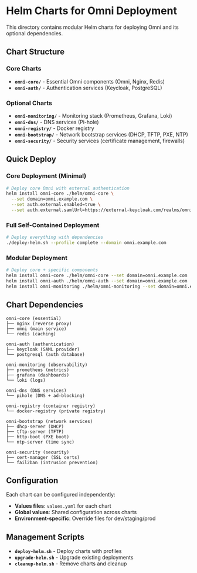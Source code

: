 # Helm Charts for Omni Deployment

This directory contains modular Helm charts for deploying Omni and its optional dependencies.

## Chart Structure

### Core Charts
- **`omni-core/`** - Essential Omni components (Omni, Nginx, Redis)
- **`omni-auth/`** - Authentication services (Keycloak, PostgreSQL)

### Optional Charts
- **`omni-monitoring/`** - Monitoring stack (Prometheus, Grafana, Loki)
- **`omni-dns/`** - DNS services (Pi-hole)
- **`omni-registry/`** - Docker registry
- **`omni-bootstrap/`** - Network bootstrap services (DHCP, TFTP, PXE, NTP)
- **`omni-security/`** - Security services (certificate management, firewalls)

## Quick Deploy

### Core Deployment (Minimal)
```bash
# Deploy core Omni with external authentication
helm install omni-core ./helm/omni-core \
  --set domain=omni.example.com \
  --set auth.external.enabled=true \
  --set auth.external.samlUrl=https://external-keycloak.com/realms/omni/protocol/saml
```

### Full Self-Contained Deployment
```bash
# Deploy everything with dependencies
./deploy-helm.sh --profile complete --domain omni.example.com
```

### Modular Deployment
```bash
# Deploy core + specific components
helm install omni-core ./helm/omni-core --set domain=omni.example.com
helm install omni-auth ./helm/omni-auth --set domain=omni.example.com
helm install omni-monitoring ./helm/omni-monitoring --set domain=omni.example.com
```

## Chart Dependencies

```
omni-core (essential)
├── nginx (reverse proxy)
├── omni (main service)
└── redis (caching)

omni-auth (authentication)
├── keycloak (SAML provider)
└── postgresql (auth database)

omni-monitoring (observability)
├── prometheus (metrics)
├── grafana (dashboards)
└── loki (logs)

omni-dns (DNS services)
└── pihole (DNS + ad-blocking)

omni-registry (container registry)
└── docker-registry (private registry)

omni-bootstrap (network services)
├── dhcp-server (DHCP)
├── tftp-server (TFTP)
├── http-boot (PXE boot)
└── ntp-server (time sync)

omni-security (security)
├── cert-manager (SSL certs)
└── fail2ban (intrusion prevention)
```

## Configuration

Each chart can be configured independently:

- **Values files**: `values.yaml` for each chart
- **Global values**: Shared configuration across charts
- **Environment-specific**: Override files for dev/staging/prod

## Management Scripts

- **`deploy-helm.sh`** - Deploy charts with profiles
- **`upgrade-helm.sh`** - Upgrade existing deployments
- **`cleanup-helm.sh`** - Remove charts and cleanup
